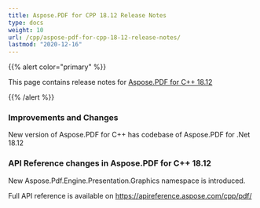```yaml
---
title: Aspose.PDF for CPP 18.12 Release Notes
type: docs
weight: 10
url: /cpp/aspose-pdf-for-cpp-18-12-release-notes/
lastmod: "2020-12-16"
---
```


{{% alert color="primary" %}} 

This page contains release notes for [Aspose.PDF for C++ 18.12](https://www.nuget.org/packages/Aspose.PDF.CPP/18.12.0)

{{% /alert %}} 
### **Improvements and Changes**
New version of Aspose.PDF for C++ has codebase of Aspose.PDF for .Net 18.12
### **API Reference changes in Aspose.PDF for C++ 18.12**
New Aspose.Pdf.Engine.Presentation.Graphics namespace is introduced.

Full API reference is available on <https://apireference.aspose.com/cpp/pdf/>
